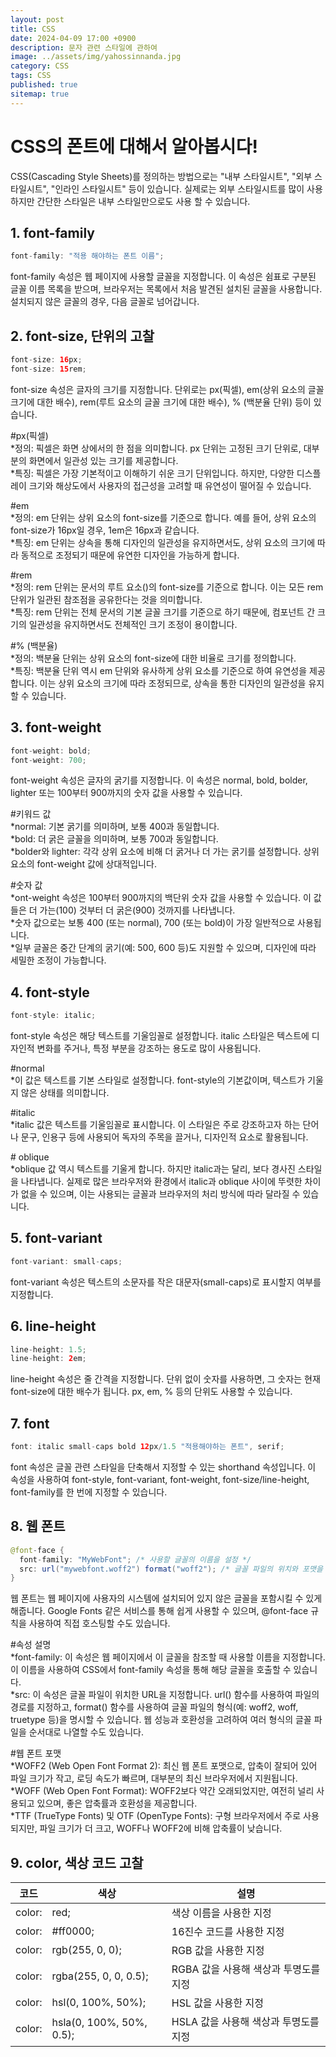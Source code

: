 ```yaml
---
layout: post
title: CSS
date: 2024-04-09 17:00 +0900
description: 문자 관련 스타일에 관하여
image: ../assets/img/yahossinnanda.jpg
category: CSS
tags: CSS
published: true
sitemap: true
---
```


# CSS의 폰트에 대해서 알아봅시다!
CSS(Cascading Style Sheets)를 정의하는 방법으로는 "내부 스타일시트", "외부 스타일시트", "인라인 스타일시트" 등이 있습니다. 실제로는 외부 스타일시트를 많이 사용하지만 간단한 스타일은 내부 스타일만으로도 사용 할 수 있습니다.

## 1. font-family
````java
font-family: "적용 해야하는 폰트 이름";
````
font-family 속성은 웹 페이지에 사용할 글꼴을 지정합니다. 이 속성은 쉼표로 구분된 글꼴 이름 목록을 받으며, 브라우저는 목록에서 처음 발견된 설치된 글꼴을 사용합니다. 설치되지 않은 글꼴의 경우, 다음 글꼴로 넘어갑니다.

## 2. font-size, 단위의 고찰
````java
font-size: 16px;
font-size: 15rem;
````
font-size 속성은 글자의 크기를 지정합니다. 단위로는 px(픽셀), em(상위 요소의 글꼴 크기에 대한 배수), rem(루트 요소의 글꼴 크기에 대한 배수), % (백분율 단위) 등이 있습니다. <br/>
<p>
#px(픽셀) <br/>
*정의: 픽셀은 화면 상에서의 한 점을 의미합니다. px 단위는 고정된 크기 단위로, 대부분의 화면에서 일관성 있는 크기를 제공합니다. <br/>
*특징: 픽셀은 가장 기본적이고 이해하기 쉬운 크기 단위입니다. 하지만, 다양한 디스플레이 크기와 해상도에서 사용자의 접근성을 고려할 때 유연성이 떨어질 수 있습니다.
</p>
<p>
#em <br/>
*정의: em 단위는 상위 요소의 font-size를 기준으로 합니다. 예를 들어, 상위 요소의 font-size가 16px일 경우, 1em은 16px과 같습니다. <br/>
*특징: em 단위는 상속을 통해 디자인의 일관성을 유지하면서도, 상위 요소의 크기에 따라 동적으로 조정되기 때문에 유연한 디자인을 가능하게 합니다.
</p>
<p>
#rem <br/>
*정의: rem 단위는 문서의 루트 요소(<html>)의 font-size를 기준으로 합니다. 이는 모든 rem 단위가 일관된 참조점을 공유한다는 것을 의미합니다. <br/>
*특징: rem 단위는 전체 문서의 기본 글꼴 크기를 기준으로 하기 때문에, 컴포넌트 간 크기의 일관성을 유지하면서도 전체적인 크기 조정이 용이합니다.
</p>
<p>
#% (백분율) <br/>
*정의: 백분율 단위는 상위 요소의 font-size에 대한 비율로 크기를 정의합니다. <br/>
*특징: 백분율 단위 역시 em 단위와 유사하게 상위 요소를 기준으로 하여 유연성을 제공합니다. 이는 상위 요소의 크기에 따라 조정되므로, 상속을 통한 디자인의 일관성을 유지할 수 있습니다.
</p>

## 3. font-weight
````java
font-weight: bold;    
font-weight: 700;     
````
font-weight 속성은 글자의 굵기를 지정합니다. 이 속성은 normal, bold, bolder, lighter 또는 100부터 900까지의 숫자 값을 사용할 수 있습니다.
<p>
#키워드 값 <br/>
*normal: 기본 굵기를 의미하며, 보통 400과 동일합니다. <br/>
*bold: 더 굵은 글꼴을 의미하며, 보통 700과 동일합니다. <br/>
*bolder와 lighter: 각각 상위 요소에 비해 더 굵거나 더 가는 굵기를 설정합니다. 상위 요소의 font-weight 값에 상대적입니다.
</p>
<p>
#숫자 값 <br/>
*ont-weight 속성은 100부터 900까지의 백단위 숫자 값을 사용할 수 있습니다. 이 값들은 더 가는(100) 것부터 더 굵은(900) 것까지를 나타냅니다. <br/>
*숫자 값으로는 보통 400 (또는 normal), 700 (또는 bold)이 가장 일반적으로 사용됩니다. <br/>
*일부 글꼴은 중간 단계의 굵기(예: 500, 600 등)도 지원할 수 있으며, 디자인에 따라 세밀한 조정이 가능합니다.
</p>

## 4. font-style
````java
font-style: italic;
````
font-style 속성은 해당 텍스트를 기울임꼴로 설정합니다. italic 스타일은 텍스트에 디자인적 변화를 주거나, 특정 부분을 강조하는 용도로 많이 사용됩니다.
<p>
#normal <br/>
*이 값은 텍스트를 기본 스타일로 설정합니다. font-style의 기본값이며, 텍스트가 기울지 않은 상태를 의미합니다.
</p>
<p>
#italic <br/>
*italic 값은 텍스트를 기울임꼴로 표시합니다. 이 스타일은 주로 강조하고자 하는 단어나 문구, 인용구 등에 사용되어 독자의 주목을 끌거나, 디자인적 요소로 활용됩니다.
</p>
<p>
# oblique <br/>
*oblique 값 역시 텍스트를 기울게 합니다. 하지만 italic과는 달리, 보다 경사진 스타일을 나타냅니다. 실제로 많은 브라우저와 환경에서 italic과 oblique 사이에 뚜렷한 차이가 없을 수 있으며, 이는 사용되는 글꼴과 브라우저의 처리 방식에 따라 달라질 수 있습니다.
</p>

## 5. font-variant
````java
font-variant: small-caps;
````
font-variant 속성은 텍스트의 소문자를 작은 대문자(small-caps)로 표시할지 여부를 지정합니다.

## 6. line-height
````java
line-height: 1.5;
line-height: 2em;
````
line-height 속성은 줄 간격을 지정합니다. 단위 없이 숫자를 사용하면, 그 숫자는 현재 font-size에 대한 배수가 됩니다. px, em, % 등의 단위도 사용할 수 있습니다.

## 7. font
````java
font: italic small-caps bold 12px/1.5 "적용해야하는 폰트", serif;
````
font 속성은 글꼴 관련 스타일을 단축해서 지정할 수 있는 shorthand 속성입니다. 이 속성을 사용하여 font-style, font-variant, font-weight, font-size/line-height, font-family를 한 번에 지정할 수 있습니다.

## 8. 웹 폰트
````java
@font-face {
  font-family: "MyWebFont"; /* 사용할 글꼴의 이름을 설정 */
  src: url("mywebfont.woff2") format("woff2"); /* 글꼴 파일의 위치와 포맷을 지정 */
}
````
웹 폰트는 웹 페이지에 사용자의 시스템에 설치되어 있지 않은 글꼴을 포함시킬 수 있게 해줍니다. Google Fonts 같은 서비스를 통해 쉽게 사용할 수 있으며, @font-face 규칙을 사용하여 직접 호스팅할 수도 있습니다.
<p>
#속성 설명 <br/>
*font-family: 이 속성은 웹 페이지에서 이 글꼴을 참조할 때 사용할 이름을 지정합니다. 이 이름을 사용하여 CSS에서 font-family 속성을 통해 해당 글꼴을 호출할 수 있습니다. <br/>
*src: 이 속성은 글꼴 파일이 위치한 URL을 지정합니다. url() 함수를 사용하여 파일의 경로를 지정하고, format() 함수를 사용하여 글꼴 파일의 형식(예: woff2, woff, truetype 등)을 명시할 수 있습니다. 웹 성능과 호환성을 고려하여 여러 형식의 글꼴 파일을 순서대로 나열할 수도 있습니다.
</p>
<p>
#웹 폰트 포맷 <br/>
*WOFF2 (Web Open Font Format 2): 최신 웹 폰트 포맷으로, 압축이 잘되어 있어 파일 크기가 작고, 로딩 속도가 빠르며, 대부분의 최신 브라우저에서 지원됩니다. <br/>
*WOFF (Web Open Font Format): WOFF2보다 약간 오래되었지만, 여전히 널리 사용되고 있으며, 좋은 압축률과 호환성을 제공합니다. <br/>
*TTF (TrueType Fonts) 및 OTF (OpenType Fonts): 구형 브라우저에서 주로 사용되지만, 파일 크기가 더 크고, WOFF나 WOFF2에 비해 압축률이 낮습니다.
</p>

## 9. color, 색상 코드 고찰
|코드|색상|설명|
|---|---|---|
|color:|red;|색상 이름을 사용한 지정|
|color:|#ff0000;|16진수 코드를 사용한 지정|
|color:|rgb(255, 0, 0);|RGB 값을 사용한 지정|
|color:|rgba(255, 0, 0, 0.5);|RGBA 값을 사용해 색상과 투명도를 지정|
|color:|hsl(0, 100%, 50%);|HSL 값을 사용한 지정|
|color:|hsla(0, 100%, 50%, 0.5);|HSLA 값을 사용해 색상과 투명도를 지정|
